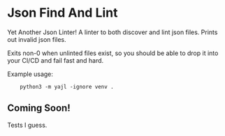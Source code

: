 # Json Find And Lint
Yet Another Json Linter!
A linter to both discover and lint json files. Prints out invalid json files.

Exits non-0 when unlinted files exist, so you should be able to drop it into your CI/CD
and fail fast and hard.

Example usage:


```
    python3 -m yajl -ignore venv .
```

## Coming Soon!
Tests I guess.
